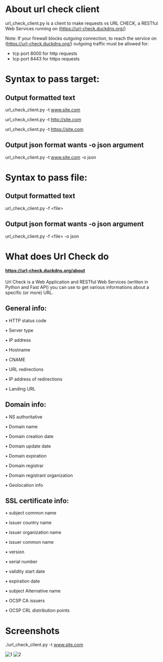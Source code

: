 # About url check client
url_check_client.py is a client to make requests vs URL CHECK, a RESTful Web Services running on (https://url-check.duckdns.org/)

Note:
If your firewall blocks outgoing connection, to reach the service on (https://url-check.duckdns.org/)
outgoing traffic must be allowed for:

- tcp port 8000 for http requests
- tcp port 8443 for https requests

# Syntax to pass target: 

## Output formatted text
url_check_client.py  -t www.site.com

url_check_client.py  -t http://site.com

url_check_client.py  -t https://site.com

## Output json format wants -o json argument

url_check_client.py -t www.site.com  -o json



# Syntax to pass file: 

## Output formatted text

url_check_client.py -f \<file> 


## Output json format wants -o json argument

url_check_client.py -f \<file> -o json 



# What does Url Check do

#### https://url-check.duckdns.org/about

Url Check is a Web Application and RESTful Web Services (written in Python and Fast API) you can use to get various informations about a specific (or more) URL.

## General info:

 • HTTP status code
 
 • Server type
 
 • IP address
 
 • Hostname
 
 • CNAME
 
 • URL redirections
 
 • IP address of redirections
 
 • Landing URL

## Domain info:

 • NS authoritative
 
 • Domain name
 
 • Domain creation date
 
 • Domain update date
 
 • Domain expiration
 
 • Domain registrar
 
 • Domain registrant organization
 
 • Geolocation info


## SSL certificate info:

 • subject common name
 
 • issuer country name
 
 • issuer organization name
 
 • issuer common name
 
 • version
 
 • serial number
 
 • validity start date 
 
 • expiration date 
 
 • subject Alternative name
 
 • OCSP CA issuers
 
 • OCSP CRL distribution points


# Screenshots

./url_check_client.py -t www.site.com
 
![1](https://github.com/vitmil/url-check-client/assets/38243931/309bbf2d-3265-4eee-9452-6cbb6c794789)
![2](https://github.com/vitmil/url-check-client/assets/38243931/7d4fca33-f738-4fc0-a003-8dc85a3f5f9a)

